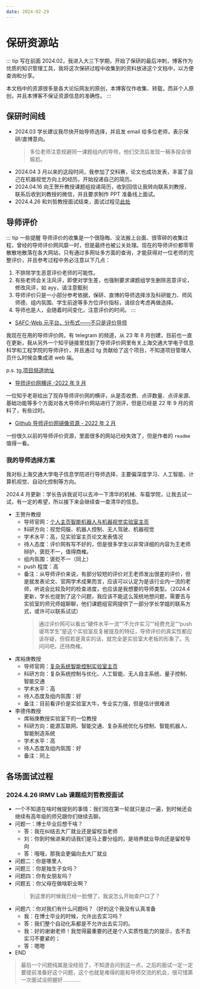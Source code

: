 ```yaml
---
date: 2024-02-29
---
```


# 保研资源站

::: tip 写在前面
2024.02，我进入大三下学期，开始了保研的最后冲刺，博客作为优质的知识管理工具，我将这次保研过程中收集到的资料放进这个文档中，以方便查询和分享。

本文档中的资源很多是各大论坛网友的原创，本博客仅作收集、转载，而非个人原创，并且本博客不保证资源信息的准确性。
:::

## 保研时间线

- 2024.03 学长建议我尽快开始导师选择，并且发 email 给多位老师，表示保研/直博意向。
  > 多位老师注意规避同一课题组内的导师，他们交流后发现一稿多投会很尴尬。
- 2024.04 3 月以来的这段时间，我参加了交科赛，论文也成功发表，丰富了自己在机器视觉方向上的经历，开始投递自己的简历。
- 2024.04.16 向王贺升教授课题组投递简历，收到回信让我转向联系刘教授，联系后收到刘教授的微信，并且要求制作 PPT 准备线上面试。
- 2024.4.26 和刘哲教授面试结束，面试过程见[此处](#2024426-irmv-lab-课题组刘哲教授面试)

## 导师评价

::: tip 一些提醒
导师评价的收集是一个很隐晦、没法搬上台面、很零碎的收集过程，曾经的导师评价网风靡一时，但是最终也被公关处理。现在的导师评价都零零散散地散落在各大网站，只有通过多网址多方面的查询，才能获得对一位老师的完整评价，并且参考过程中务必注意以下几点：

1. 不排除学生恶意评价老师的可能性。
2. 有些老师会关注风评，即使对学生差，也强制要求课题组学生删除恶意评论，修改风评，如 ayy，请注意甄别
3. 导师评价只是一小部分参考依据，保研、直博的导师选择涉及科研能力、师风师德、组内氛围、学生前途等多方位评价指标，请综合考虑再做选择。
4. 导师也是人，会随着时间变化，注意评价的时间。
   :::

- [SAFC-Web 元平台、分布式——不只是评价导师](https://framist.github.io/safc/)

我现在在用的导师评价网，有 telegram 的频道，从 23 年 8 月创建，目前也一直在更新，我从另外一个知乎链接里找到了导师评价网里有关上海交通大学电子信息科学和工程学院的导师评价，并且通过 tg 贡献给了这个项目，不知道项目管理人员什么时候会集成进 web 端。

p.s. [tg 项目频道地址](https://t.me/SAFC_group)

- [导师评价网横评 -2022 年 9 月](https://zhuanlan.zhihu.com/p/514592085)

一位知乎老哥给出了现存导师评价网的横评，从是否收费、点评数量、点评来源、基础功能等多个方面对各大导师评价网站进行了测评，但是已经是 22 年 9 月的资料了，有些过时。

- [Github 导师评价网镜像资源 - 2022 年 2 月](https://github.com/wangzhiye-tiancai/mysupervisor_save)

一份很久以前的导师评价资源，里面很多的网站已经失效了，但是作者的 `readme` 值得一看。

### 我的导师选择方案

我对标上海交通大学电子信息学院进行导师选择，主要偏深度学习、人工智能、计算机视觉、自动化控制等方向。

2024.4 月更新：学长告诉我说可以去冲一下清华的机械、车载学院，让我去试一试，有一定的希望，所以接下来会继续查一查清华的信息。

- 王贺升教授
  - 导师官网：[个人主页](https://irmv.sjtu.edu.cn/wanghesheng)[智能机器人与机器视觉实验室主页](https://irmv.sjtu.edu.cn/research/)
  - 科研方向：视觉伺服、机器人控制、无人驾驶、机器视觉
  - 学术水平：高，见实验室主页论文发表情况
  - 待人态度：评价网有写不好的，但是很多学生以非常详细的内容为王老师辩护，褒贬不一，值得商榷。
  - 组内氛围：褒贬不一（同上）
  - push 程度：高
  - 备注：从导师评价来说，有部分较短的评价对王老师发出很差的评价，但是就发表论文、官网学术成果而言，应该可以认定为是该行业内一流的老师，听说会比较及时的检查进度，也应该是我想要的导师类型。（2024.4 更新，学长也提到了这个问题，我应该不能这么笼统地想问题，需要去与实验室的师兄师姐聊聊，他们课题组官网提供了一部分学长学姐的联系方式，或许可以联系试试）
    > 通过评价网可以看出“硬件水平一流”“不允许实习”“经费充足”“push 谩骂学生”是这个实验室反复被提及的特征，导师评价的真实性都应该存疑，但假若是真实的话，就完全是实验室大老板的形象了。先问问吧，还待商榷。
- 席裕庚教授
  - 导师官网：[复杂系统智能控制实验室主页](http://csc-lab.com/index)
  - 科研方向：复杂系统控制与优化、人工智能、无人自主系统、量子控制、智能交通
  - 学术水平：高
  - 待人态度及组内氛围：好
  - 备注：目前看评价是实验室大牛，专业实力强，但是估计很难进
- 李德伟教授
  - 席裕庚教授实验室下的一位教授
  - 科研方向：能源互联网、智能交通、复杂系统优化与控制、智能机器人、智能制造系统
  - 学术水平：高
  - 待人态度及组内氛围：好
  - 备注：同上

## 各场面试过程

### 2024.4.26 IRMV Lab 课题组刘哲教授面试

- 一个不知道在啥时候提到的事情：我们现在第一轮就只是过一遍，到时候还会继续有高年级的师兄跟你们继续去聊。
- 问题一：博士毕业后想干啥？
  - 答：我在纠结去大厂就业还是留校当老师
  - 刘：你到时候进来的话我们是马上要分组的，是培养就业导向还是留校导向
  - 答：哦哦，那我会更偏向去大厂就业
- 问题二：你是哪里人
- 问题三：你是独生子女吗？
- 问题四：你有女朋友吗？
- 问题五：你父母在做啥职业啊？
  > 到这里的时候我已经一脸懵了，我说怎么开始查户口了？
- 问题六：你对我们有什么问题吗？（好的这个我没有认真准备
  - 我：在博士毕业的时候，允许出去实习吗？
  - 答：我们整个自动化系都是不允许出去实习的。
  - 我：好的谢谢老师！我觉得最重要的还是个人实质性能力的提示，去不去实习不要紧的；
  - 答：嗯嗯
- END

> 最后一个问题纯属是没经验了，不知道会问到这一点，之后的面试一定一定要提前准备好这个问题，这个也就是难得的能和导师交流的机会，很可惜第一次面试没把握好…………
